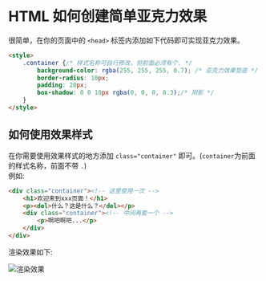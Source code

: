 # HTML 如何创建简单亚克力效果

很简单，在你的页面中的 `<head>` 标签内添加如下代码即可实现亚克力效果。  

```html
<style>
    .container {/* 样式名称可自行修改，但前面必须有个. */
        background-color: rgba(255, 255, 255, 0.7); /* 亚克力效果垫底 */
        border-radius: 10px;
        padding: 20px;
        box-shadow: 0 0 10px rgba(0, 0, 0, 0.3);/* 阴影 */
    }
</style>
```

## 如何使用效果样式

在你需要使用效果样式的地方添加 `class="container"` 即可。(`container`为前面的样式名称，前面不带 `.`)  
例如:  

```html
<div class="container"><!-- 这里使用一次 -->
    <h1>欢迎来到xxx页面！</h1>
    <p><del>什么？这是什么？</del></p>
    <div class="container"><!-- 中间再套一个 -->
        <p>啊吧啊吧...</p>
    </div>
</div>
```

渲染效果如下:  

![渲染效果](https://duckduckstudio.github.io/Articles/信息速查/html/photos/如何创建简单亚克力效果/亚克力.png)
